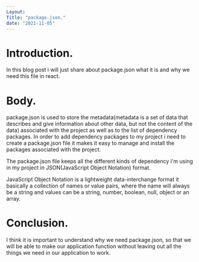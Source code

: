 ```yaml
---
Layout: 
Title: "package.json."
date: "2021-11-05"
---
```


# Introduction.

In this blog post i will just share about package.json what it is and why we need this file in react.

# Body.

package.json is used to store the metadata(metadata is a set of data that describes and give information about other data, but not the content of the data) associated with the project as well as to the list of dependency packages. In order to add dependency packages to my project i need to create a package.json file it makes it easy to manage and install the packages associated with the project. 

The package.json file keeps all the different kinds of dependency i'm using in my project in JSON(JavaScript Object Notation) format. 

JavaScript Object Notation is a lightweight data-interchange format it basically a collection of names or value pairs, where the name will always be a string and values can be a string, number, boolean, null, object or an array.


# Conclusion.

I think it is important to understand why we need package.json, so that we will be able to make our application function without leaving out all the things we need in our application to work.